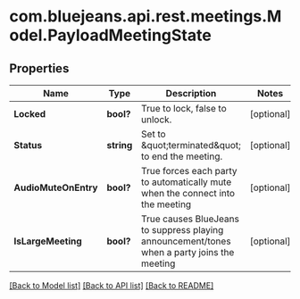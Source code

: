 # com.bluejeans.api.rest.meetings.Model.PayloadMeetingState
## Properties

Name | Type | Description | Notes
------------ | ------------- | ------------- | -------------
**Locked** | **bool?** | True to lock, false to unlock. | [optional] 
**Status** | **string** | Set to \&quot;terminated\&quot; to end the meeting. | [optional] 
**AudioMuteOnEntry** | **bool?** | True forces each party to automatically mute when the connect into the meeting | [optional] 
**IsLargeMeeting** | **bool?** | True causes BlueJeans to suppress playing announcement/tones when a party joins the meeting | [optional] 

[[Back to Model list]](../README.md#documentation-for-models) [[Back to API list]](../README.md#documentation-for-api-endpoints) [[Back to README]](../README.md)


